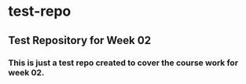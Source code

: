 # test-repo
## Test Repository for Week 02
### This is just a test repo created to cover the course work for week 02.
